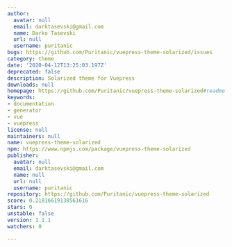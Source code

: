 ```yaml
---
author:
  avatar: null
  email: darktasevski@gmail.com
  name: Darko Tasevski
  url: null
  username: puritanic
bugs: https://github.com/Puritanic/vuepress-theme-solarized/issues
category: theme
date: '2020-04-12T13:25:03.197Z'
deprecated: false
description: Solarized theme for Vuepress
downloads: null
homepage: https://github.com/Puritanic/vuepress-theme-solarized#readme
keywords:
- documentation
- generator
- vue
- vuepress
license: null
maintainers: null
name: vuepress-theme-solarized
npm: https://www.npmjs.com/package/vuepress-theme-solarized
publisher:
  avatar: null
  email: darktasevski@gmail.com
  name: null
  url: null
  username: puritanic
repository: https://github.com/Puritanic/vuepress-theme-solarized
score: 0.21816619138561616
stars: 0
unstable: false
version: 1.1.1
watchers: 0

---
```


